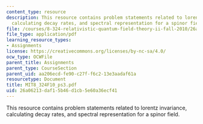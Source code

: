 ```yaml
---
content_type: resource
description: This resource contains problem statements related to lorentz invariance,
  calculating decay rates, and spectral representation for a spinor field.
file: /courses/8-324-relativistic-quantum-field-theory-ii-fall-2010/26a06213daf15b46d1cb5e60a36ecf41_MIT8_324F10_ps3.pdf
file_type: application/pdf
learning_resource_types:
- Assignments
license: https://creativecommons.org/licenses/by-nc-sa/4.0/
ocw_type: OCWFile
parent_title: Assignments
parent_type: CourseSection
parent_uid: aa206ecd-fe90-c27f-f6c2-13e3aadaf61a
resourcetype: Document
title: MIT8_324F10_ps3.pdf
uid: 26a06213-daf1-5b46-d1cb-5e60a36ecf41
---
```

This resource contains problem statements related to lorentz invariance, calculating decay rates, and spectral representation for a spinor field.